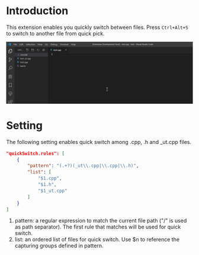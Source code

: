 # Introduction
This extension enables you quickly switch between files. Press `Ctrl+Alt+S` to switch to another file from quick pick.

![Quick Switch](assets/quick-switch.gif)

# Setting
The following setting enables quick switch among .cpp, .h and _ut.cpp files.

```json
"quickSwitch.rules": [
    {
        "pattern": "(.+?)(_ut\\.cpp|\\.cpp|\\.h)",
        "list": [
            "$1.cpp",
            "$1.h",
            "$1_ut.cpp"
        ]
    }
]
```
1. pattern: a regular expression to match the current file path ("/" is used as path separator). The first rule that matches will be used for quick switch.
1. list: an ordered list of files for quick switch. Use $n to reference the capturing groups defined in pattern.